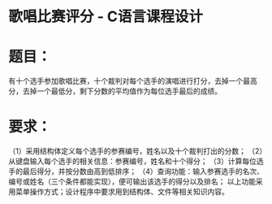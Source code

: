 # 歌唱比赛评分 - C语言课程设计

# 题目：
有十个选手参加歌唱比赛，十个裁判对每个选手的演唱进行打分，去掉一个最高分，去掉一个最低分，剩下分数的平均值作为每位选手最后的成绩。 
# 要求：
（1）采用结构体定义每个选手的参赛编号，姓名以及十个裁判打出的分数；
（2）从键盘输入每个选手的相关信息：参赛编号，姓名和十个得分；
（3）计算每位选手的最后得分，并按分数由高到低排序；
（4）查询功能：输入参赛选手的名次、编号或姓名（三个条件都能实现），便可输出该选手的得分以及排名；
以上功能采用菜单操作方式；设计程序中要求用到结构体、文件等相关知识内容。
